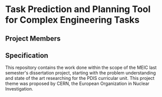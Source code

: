 # Task Prediction and Planning Tool for Complex Engineering Tasks

## Project Members

## Specification

This repository contains the work done within the scope of the MEIC last semester's dissertation project, starting with the problem understanding and state of the art researching for the PDIS curricular unit.
This project theme was proposed by CERN, the European Organization in Nuclear Investigation. 